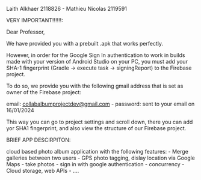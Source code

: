 Laith Alkhaer 2118826 - Mathieu Nicolas 2119591

VERY IMPORTANT!!!!!!:

Dear Professor,

We have provided you with a prebuilt .apk that works perfectly. 

However, in order for the Google Sign In authentication to work in builds made with your version of Android Studio on your PC,
you must add your SHA-1 fingerprint (Gradle -> execute task -> signingReport) to the Firebase project. 

To do so, we provide you with the following gmail address that is set as owner of the Firebase project:

email: collabalbumprojectdev@gmail.com - password: sent to your email on 16/01/2024

This way you can go to project settings and scroll down, there you can add yor SHA1 fingerprint, and also view the structure of our Firebase project.

BRIEF APP DESCIRPITON:

cloud based photo album application with the following features:
    - Merge galleries between two users
    - GPS photo tagging, dislay location via Google Maps
    - take photos
    - sign in with google authentication
    - concurrency
    - Cloud storage, web APIs
    - ....
